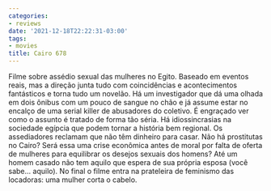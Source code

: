 ```yaml
---
categories:
- reviews
date: '2021-12-18T22:22:31-03:00'
tags:
- movies
title: Cairo 678
---
```


Filme sobre assédio sexual das mulheres no Egito. Baseado em eventos reais, mas a direção junta tudo com coincidências e acontecimentos fantásticos e torna tudo um novelão. Há um investigador que dá uma olhada em dois ônibus com um pouco de sangue no chão e já assume estar no encalço de uma serial killer de abusadores do coletivo. É engraçado ver como o assunto é tratado de forma tão séria. Há idiossincrasias na sociedade egípcia que podem tornar a história bem regional. Os assediadores reclamam que não têm dinheiro para casar. Não há prostitutas no Cairo? Será essa uma crise econômica antes de moral por falta de oferta de mulheres para equilibrar os desejos sexuais dos homens? Até um homem casado não tem aquilo que espera de sua própria esposa (você sabe... aquilo). No final o filme entra na prateleira de feminismo das locadoras: uma mulher corta o cabelo.
